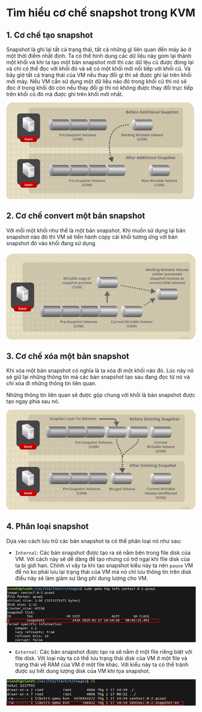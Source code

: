 # Tìm hiểu cơ chế snapshot trong KVM

## 1. Cơ chế tạo snapshot
Snapshot là ghi lại tất cả trạng thái, tất cả những gì liên quan đến máy ảo ở một thời điểm nhất định. Ta có thể hình dung các dữ liệu này gom lại thành một khối và khi ta tạo một bản snapshot mới thì các dữ lệu cũ được đóng lại và chỉ có thể đọc với khối đó và sẽ có một khối mới nối tiếp với khối cũ. Và bây giờ tất cả trạng thái của VM nếu thay đổi gì thì sẽ được ghi lại trên khối mới mày. Nếu VM cần sử dụng một dữ liệu nào đó trong khối cũ thì nó sẽ đọc ở trong khối đó còn nếu thay đổi gì thì nó không được thay đổi trực tiếp trên khối cũ đó mà được ghi trên khối mới nhất.

![](https://github.com/niemdinhtrong/NIEMDT/blob/master/KVM/images/snapshot/1.png)

## 2. Cơ chế convert một bản snapshot

Với mỗi một khối như thế là một bản snapshot. Khi muốn sử dụng lại bản snapshot nào đó thì VM sẽ tiến hành copy cái khối tương ứng với bản snapshot đó vào khối đang sử dụng.

![](https://github.com/niemdinhtrong/NIEMDT/blob/master/KVM/images/snapshot/2.png)

## 3. Cơ chế xóa một bản snapshot

Khi xóa một bản snapshot có nghĩa là ta xóa đi một khối nào đó. Lúc này nó sẽ giữ lại những thông tin mà các bản snapshot tạo sau đang đọc từ nó và chỉ xóa đi những thông tin liên quan. 

Những thông tin liên quan sẽ được gộp chung với khối là bản snapshot được tạo ngay phía sau nó.

![](https://github.com/niemdinhtrong/NIEMDT/blob/master/KVM/images/virsh/3.png)

## 4. Phân loại snapshot

Dựa vào cách lưu trữ các bản snapshot ta có thể phân loại nó như sau:

 * `Internal`: Các bản snapshot được tạo ra sẽ nằm bên trong file disk của VM. Với cách này sẽ dễ dàng để tạo nhưng có trở ngại khi file disk của ta bị giới hạn. Chính vì vậy ta khi tạo snapshot kiểu này ta nên `pause` VM để nó ko phải lưu lại trạng thái của VM mà nó chỉ lưu thông tin trên disk điều này sẽ làm giảm sự lãng phí dung lượng cho VM.
 
![](https://github.com/niemdinhtrong/NIEMDT/blob/master/KVM/images/virsh/4.png)

 * `External`: Các bản snapshot được tạo ra sẽ nằm ở một file riêng biệt với file disk. Với loại này ta có thể lưu trạng thái disk của VM ở một file và trạng thái về RAM của VM ở một file khác. Với kiểu này ta có thể tránh được sự hết dung lượng disk của VM khi tọa snapshot.

![](https://github.com/niemdinhtrong/NIEMDT/blob/master/KVM/images/virsh/5.png)